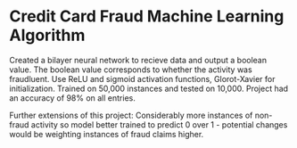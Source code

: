 # Credit Card Fraud Machine Learning Algorithm 

Created a bilayer neural network to recieve data and output a boolean value. The boolean value corresponds to whether the activity was fraudluent. Use ReLU and sigmoid activation functions, Glorot-Xavier for initialization. Trained on 50,000 instances and tested on 10,000. Project had an accuracy of 98% on all entries. 

Further extensions of this project: Considerably more instances of non-fraud activity so model better trained to predict 0 over 1 - potential changes would be weighting instances of fraud claims higher.
